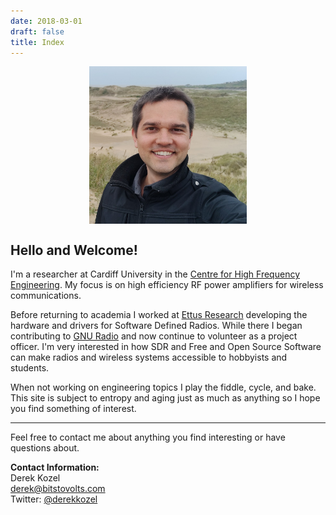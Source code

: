 ```yaml
---
date: 2018-03-01
draft: false
title: Index 
---
```


<img src="/about/dkozel_portrait.jpg" style="margin-left: auto; margin-right: auto; display: block; width: 50%"/>

## Hello and Welcome!

I'm a researcher at Cardiff University in the [Centre for High Frequency Engineering](https://www.cardiff.ac.uk/research/explore/research-units/centre-for-high-frequency-engineering). My focus is on high efficiency RF power amplifiers for wireless communications.

Before returning to academia I worked at [Ettus Research](https://www.ettus.com) developing the hardware and drivers for Software Defined Radios. While there I began contributing to [GNU Radio](https://www.gnuradio.org) and now continue to volunteer as a project officer. I'm very interested in how SDR and Free and Open Source Software can make radios and wireless systems accessible to hobbyists and students.

When not working on engineering topics I play the fiddle, cycle, and bake. This site is subject to entropy and aging just as much as anything so I hope you find something of interest.

---

Feel free to contact me about anything you find interesting or have questions about.

**Contact Information:**  
Derek Kozel  
[derek@bitstovolts.com](mailto:derek@bitstovolts.com)  
Twitter: [@derekkozel](https://www.twitter.com/derekkozel)
